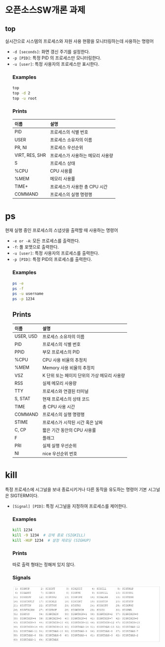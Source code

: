 # 오픈소스SW개론 과제

## top 
실시간으로 시스템의 프로세스와 자원 사용 현황을 모니터링하는데 사용하는 명령어
- `-d [seconds]`: 화면 갱신 주기를 설정한다.
- `-p [PID]`: 특정 PID 의 프로세스만 모니터링한다.
- `-u [user]`: 특정 사용자의 프로세스만 표시한다.
    ### Examples
    ```sh
    top
    top -d 2
    top -u root
    ```
    ### Prints
    |이름|설명|
    |---|---|
    |PID|프로세스의 식별 번호
    |USER|프로세스 소유자의 이름
    |PR, NI|프로세스 우선순위
    |VIRT, RES, SHR|프로세스가 사용하는 메모리 사용량
    |S|프로세스 상태
    |%CPU| CPU 사용률
    |%MEM|메모리 사용률
    |TIME+|프로세스가 사용한 총 CPU 시간
    |COMMAND|프로세스의 실행 명령행
    
# ps
현재 실행 중인 프로세스의 스냅샷을 출력할 때 사용하는 명령어
- `-e or -A`: 모든 프로세스를 출력한다.
- `-f`: 풀 포맷으로 출력한다.
- `-u [user]`: 특정 사용자의 프로세스를 출력한다.
- `-p [PID]`: 특정 PID의 프로세스를 출력한다.
    ### Examples
    ```sh
    ps -e
    ps -f
    ps -u username
    ps -p 1234
    ```
    ## Prints
    |이름|설명|
    | ------------- | ----------------
    |USER, USD|프로세스 소유자의 이름
    |PID|프로세스의 식별 번호
    |PPID|부모 프로세스의 PID
    |%CPU|CPU 사용 비율의 추정치
    |%MEM|Memory 사용 비율의 추정치
    |VSZ|K 단위 또는 페이지 단위의 가상 메모리 사용량
    |RSS|실제 메모리 사용량
    |TTY|프로세스와 연결된 터미널
    |S, STAT| 현재 프로세스의 상태 코드
    |TIME|총 CPU 사용 시간
    |COMMAND|프로세스의 실행 명령행
    |STIME| 프로세스가 시작된 시간 혹은 날짜 
    |C, CP| 짧은 기간 동안의 CPU 사용률       
    |F|플래그
    |PRI|실제 실행 우선순위
    |NI|nice 우선순위 번호
    
    
    
# kill
특정 프로세스에 시그널을 보내 종료시키거나 다른 동작을 유도하는 명령어
기본 시그널은 SIGTERM이다.
- `[Signal] [PID]`: 특정 시그널을 지정하여 프로세스를 제어한다.
    ### Examples
    ```sh
    kill 1234
    kill -9 1234  # 강제 종료 (SIGKILL)
    kill -HUP 1234  # 설정 재로딩 (SIGHUP)
    ```
    ### Prints
    따로 출력 형태는 정해져 있지 않다.

    ### Signals
    ![Assets](/assets/20240601.png)
